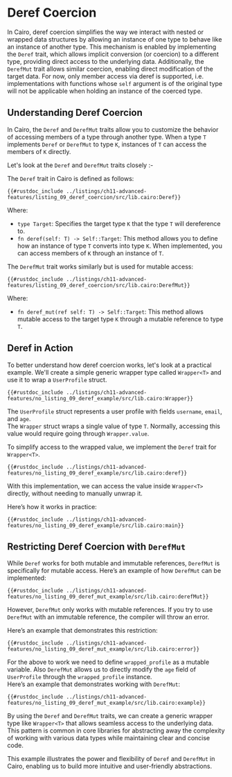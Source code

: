 # Deref Coercion

In Cairo, deref coercion simplifies the way we interact with nested or wrapped data structures by allowing an instance of one type to behave like an instance of another type. This mechanism is enabled by implementing the `Deref` trait, which allows implicit conversion (or coercion) to a different type, providing direct access to the underlying data. Additionally, the `DerefMut` trait allows similar coercion, enabling direct modification of the target data. For now, only member access via deref is supported, i.e. implementations with functions whose `self` argument is of the original type will not be applicable when holding an instance of the coerced type.

## Understanding Deref Coercion

In Cairo, the `Deref` and `DerefMut` traits allow you to customize the behavior of accessing members of a type through another type. When a type `T` implements `Deref` or `DerefMut` to type `K`, instances of `T` can access the members of `K` directly.  

Let's look at the `Deref` and `DerefMut` traits closely :-  

The `Deref` trait in Cairo is defined as follows:

```rust, noplayground
{{#rustdoc_include ../listings/ch11-advanced-features/listing_09_deref_coercion/src/lib.cairo:Deref}}
```
Where:
- `type Target`: Specifies the target type `K` that the type `T` will dereference to.
- `fn deref(self: T) -> Self::Target`: This method allows you to define how an instance of type `T` converts into type `K`. When implemented, you can access members of `K` through an instance of `T`.  

The `DerefMut` trait works similarly but is used for mutable access:

```rust, noplayground
{{#rustdoc_include ../listings/ch11-advanced-features/listing_09_deref_coercion/src/lib.cairo:DerefMut}}
```
Where:
- `fn deref_mut(ref self: T) -> Self::Target`: This method allows mutable access to the target type `K` through a mutable reference to type `T`.

## Deref in Action

To better understand how deref coercion works, let's look at a practical example. We'll create a simple generic wrapper type called `Wrapper<T>` and use it to wrap a `UserProfile` struct.

```rust, noplayground
{{#rustdoc_include ../listings/ch11-advanced-features/no_listing_09_deref_example/src/lib.cairo:Wrapper}}
```
The `UserProfile` struct represents a user profile with fields `username`, `email`, and `age`.  
The `Wrapper` struct wraps a single value of type `T`. Normally, accessing this value would require going through `Wrapper.value`.  

To simplify access to the wrapped value, we implement the `Deref` trait for `Wrapper<T>`.

```rust, noplayground
{{#rustdoc_include ../listings/ch11-advanced-features/no_listing_09_deref_example/src/lib.cairo:deref}}
```
With this implementation, we can access the value inside `Wrapper<T>` directly, without needing to manually unwrap it.    

Here’s how it works in practice:  

```rust, noplayground
{{#rustdoc_include ../listings/ch11-advanced-features/no_listing_09_deref_example/src/lib.cairo:main}}
```

## Restricting Deref Coercion with `DerefMut`

While `Deref` works for both mutable and immutable references, `DerefMut` is specifically for mutable access. Here’s an example of how `DerefMut` can be implemented:  

```rust, noplayground
{{#rustdoc_include ../listings/ch11-advanced-features/no_listing_09_deref_mut_example/src/lib.cairo:derefMut}}
```

However, `DerefMut` only works with mutable references. If you try to use `DerefMut` with an immutable reference, the compiler will throw an error.  

Here’s an example that demonstrates this restriction:  

```rust, noplayground
{{#rustdoc_include ../listings/ch11-advanced-features/no_listing_09_deref_mut_example/src/lib.cairo:error}}
```

For the above to work we need to define `wrapped_profile` as a mutable variable. Also `DerefMut` allows us to directly modify the `age` field of `UserProfile` through the `wrapped_profile` instance.  
Here’s an example that demonstrates working with `DerefMut`:  

```rust, noplayground
{{#rustdoc_include ../listings/ch11-advanced-features/no_listing_09_deref_mut_example/src/lib.cairo:example}}
```

By using the `Deref` and `DerefMut` traits, we can create a generic wrapper type like `Wrapper<T>` that allows seamless access to the underlying data. This pattern is common in core libraries for abstracting away the complexity of working with various data types while maintaining clear and concise code.  

This example illustrates the power and flexibility of `Deref` and `DerefMut` in Cairo, enabling us to build more intuitive and user-friendly abstractions.